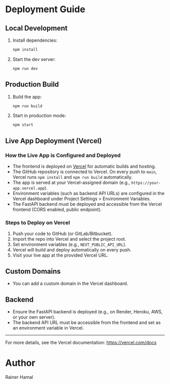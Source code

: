 # Deployment Guide

## Local Development
1. Install dependencies:
   ```sh
   npm install
   ```
2. Start the dev server:
   ```sh
   npm run dev
   ```

## Production Build
1. Build the app:
   ```sh
   npm run build
   ```
2. Start in production mode:
   ```sh
   npm start
   ```

## Live App Deployment (Vercel)

### How the Live App is Configured and Deployed

- The frontend is deployed on [Vercel](https://vercel.com/) for automatic builds and hosting.
- The GitHub repository is connected to Vercel. On every push to `main`, Vercel runs `npm install` and `npm run build` automatically.
- The app is served at your Vercel-assigned domain (e.g., `https://your-app.vercel.app`).
- Environment variables (such as backend API URLs) are configured in the Vercel dashboard under Project Settings > Environment Variables.
- The FastAPI backend must be deployed and accessible from the Vercel frontend (CORS enabled, public endpoint).

### Steps to Deploy on Vercel
1. Push your code to GitHub (or GitLab/Bitbucket).
2. Import the repo into Vercel and select the project root.
3. Set environment variables (e.g., `NEXT_PUBLIC_API_URL`).
4. Vercel will build and deploy automatically on every push.
5. Visit your live app at the provided Vercel URL.

## Custom Domains
- You can add a custom domain in the Vercel dashboard.

## Backend
- Ensure the FastAPI backend is deployed (e.g., on Render, Heroku, AWS, or your own server).
- The backend API URL must be accessible from the frontend and set as an environment variable in Vercel.

---
For more details, see the Vercel documentation: https://vercel.com/docs

# Author

Rainer Hamal